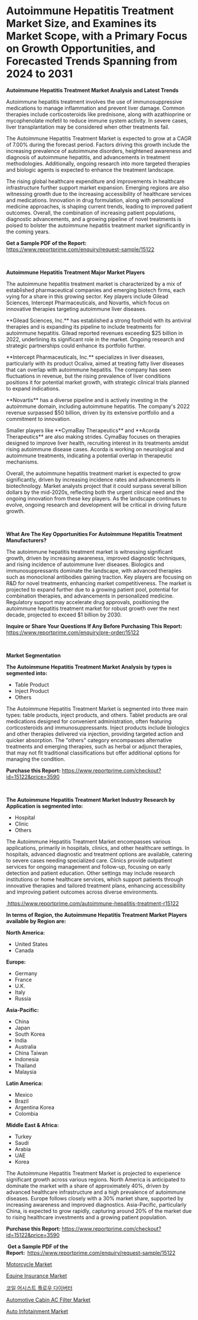 <p><h1>Autoimmune Hepatitis Treatment Market Size, and Examines its Market Scope, with a Primary Focus on Growth Opportunities, and Forecasted Trends Spanning from 2024 to 2031</h1></p><p><strong>Autoimmune Hepatitis Treatment Market Analysis and Latest Trends</strong></p>
<p><p>Autoimmune hepatitis treatment involves the use of immunosuppressive medications to manage inflammation and prevent liver damage. Common therapies include corticosteroids like prednisone, along with azathioprine or mycophenolate mofetil to reduce immune system activity. In severe cases, liver transplantation may be considered when other treatments fail.</p><p>The Autoimmune Hepatitis Treatment Market is expected to grow at a CAGR of 7.00% during the forecast period. Factors driving this growth include the increasing prevalence of autoimmune disorders, heightened awareness and diagnosis of autoimmune hepatitis, and advancements in treatment methodologies. Additionally, ongoing research into more targeted therapies and biologic agents is expected to enhance the treatment landscape. </p><p>The rising global healthcare expenditure and improvements in healthcare infrastructure further support market expansion. Emerging regions are also witnessing growth due to the increasing accessibility of healthcare services and medications. Innovation in drug formulation, along with personalized medicine approaches, is shaping current trends, leading to improved patient outcomes. Overall, the combination of increasing patient populations, diagnostic advancements, and a growing pipeline of novel treatments is poised to bolster the autoimmune hepatitis treatment market significantly in the coming years.</p></p>
<p><strong>Get a Sample PDF of the Report:&nbsp;</strong> <a href="https://www.reportprime.com/enquiry/request-sample/15122">https://www.reportprime.com/enquiry/request-sample/15122</a></p>
<p>&nbsp;</p>
<p><strong>Autoimmune Hepatitis Treatment Major Market Players</strong></p>
<p><p>The autoimmune hepatitis treatment market is characterized by a mix of established pharmaceutical companies and emerging biotech firms, each vying for a share in this growing sector. Key players include Gilead Sciences, Intercept Pharmaceuticals, and Novartis, which focus on innovative therapies targeting autoimmune liver diseases.</p><p>**Gilead Sciences, Inc.** has established a strong foothold with its antiviral therapies and is expanding its pipeline to include treatments for autoimmune hepatitis. Gilead reported revenues exceeding $25 billion in 2022, underlining its significant role in the market. Ongoing research and strategic partnerships could enhance its portfolio further.</p><p>**Intercept Pharmaceuticals, Inc.** specializes in liver diseases, particularly with its product Ocaliva, aimed at treating fatty liver diseases that can overlap with autoimmune hepatitis. The company has seen fluctuations in revenue, but the rising prevalence of liver conditions positions it for potential market growth, with strategic clinical trials planned to expand indications.</p><p>**Novartis** has a diverse pipeline and is actively investing in the autoimmune domain, including autoimmune hepatitis. The company's 2022 revenue surpassed $50 billion, driven by its extensive portfolio and a commitment to innovation.</p><p>Smaller players like **CymaBay Therapeutics** and **Acorda Therapeutics** are also making strides. CymaBay focuses on therapies designed to improve liver health, recruiting interest in its treatments amidst rising autoimmune disease cases. Acorda is working on neurological and autoimmune treatments, indicating a potential overlap in therapeutic mechanisms.</p><p>Overall, the autoimmune hepatitis treatment market is expected to grow significantly, driven by increasing incidence rates and advancements in biotechnology. Market analysts project that it could surpass several billion dollars by the mid-2020s, reflecting both the urgent clinical need and the ongoing innovation from these key players. As the landscape continues to evolve, ongoing research and development will be critical in driving future growth.</p></p>
<p>&nbsp;</p>
<p><strong>What Are The Key Opportunities For Autoimmune Hepatitis Treatment Manufacturers?</strong></p>
<p><p>The autoimmune hepatitis treatment market is witnessing significant growth, driven by increasing awareness, improved diagnostic techniques, and rising incidence of autoimmune liver diseases. Biologics and immunosuppressants dominate the landscape, with advanced therapies such as monoclonal antibodies gaining traction. Key players are focusing on R&D for novel treatments, enhancing market competitiveness. The market is projected to expand further due to a growing patient pool, potential for combination therapies, and advancements in personalized medicine. Regulatory support may accelerate drug approvals, positioning the autoimmune hepatitis treatment market for robust growth over the next decade, projected to exceed $1 billion by 2030.</p></p>
<p><strong>Inquire or Share Your Questions If Any Before Purchasing This Report:</strong> <a href="https://www.reportprime.com/enquiry/pre-order/15122">https://www.reportprime.com/enquiry/pre-order/15122</a></p>
<p>&nbsp;</p>
<p><strong>Market Segmentation</strong></p>
<p><strong>The Autoimmune Hepatitis Treatment Market Analysis by types is segmented into:</strong></p>
<p><ul><li>Table Product</li><li>Inject Product</li><li>Others</li></ul></p>
<p><p>The Autoimmune Hepatitis Treatment Market is segmented into three main types: table products, inject products, and others. Tablet products are oral medications designed for convenient administration, often featuring corticosteroids and immunosuppressants. Inject products include biologics and other therapies delivered via injection, providing targeted action and quicker absorption. The "others" category encompasses alternative treatments and emerging therapies, such as herbal or adjunct therapies, that may not fit traditional classifications but offer additional options for managing the condition.</p></p>
<p><strong>Purchase this Report:&nbsp;</strong><a href="https://www.reportprime.com/checkout?id=15122&price=3590">https://www.reportprime.com/checkout?id=15122&price=3590</a></p>
<p>&nbsp;</p>
<p><strong>The Autoimmune Hepatitis Treatment Market Industry Research by Application is segmented into:</strong></p>
<p><ul><li>Hospital</li><li>Clinic</li><li>Others</li></ul></p>
<p><p>The Autoimmune Hepatitis Treatment Market encompasses various applications, primarily in hospitals, clinics, and other healthcare settings. In hospitals, advanced diagnostic and treatment options are available, catering to severe cases needing specialized care. Clinics provide outpatient services for ongoing management and follow-up, focusing on early detection and patient education. Other settings may include research institutions or home healthcare services, which support patients through innovative therapies and tailored treatment plans, enhancing accessibility and improving patient outcomes across diverse environments.</p></p>
<p><a href="https://www.reportprime.com/autoimmune-hepatitis-treatment-r15122">&nbsp;https://www.reportprime.com/autoimmune-hepatitis-treatment-r15122</a></p>
<p><strong>In terms of Region, the Autoimmune Hepatitis Treatment Market Players available by Region are:</strong></p>
<p>
    <p> <strong> North America: </strong>
        <ul>
            <li>United States</li>
            <li>Canada</li>
        </ul>
        </p> 
    <p> <strong> Europe: </strong>
        <ul>
            <li>Germany</li>
            <li>France</li>
            <li>U.K.</li>
            <li>Italy</li>
            <li>Russia</li>
        </ul>
        </p> 
    <p> <strong> Asia-Pacific: </strong>
        <ul>
            <li>China</li>
            <li>Japan</li>
            <li>South Korea</li>
            <li>India</li>
            <li>Australia</li>
            <li>China Taiwan</li>
            <li>Indonesia</li>
            <li>Thailand</li>
            <li>Malaysia</li>
        </ul>
        </p> 
    <p> <strong> Latin America: </strong>
        <ul>
            <li>Mexico</li>
            <li>Brazil</li>
            <li>Argentina Korea</li>
            <li>Colombia</li>
        </ul>
        </p> 
    <p> <strong> Middle East & Africa: </strong>
        <ul>
            <li>Turkey</li>
            <li>Saudi</li>
            <li>Arabia</li>
            <li>UAE</li>
            <li>Korea</li>
        </ul>
    </p>
    </p>
<p><p>The Autoimmune Hepatitis Treatment Market is projected to experience significant growth across various regions. North America is anticipated to dominate the market with a share of approximately 40%, driven by advanced healthcare infrastructure and a high prevalence of autoimmune diseases. Europe follows closely with a 30% market share, supported by increasing awareness and improved diagnostics. Asia-Pacific, particularly China, is expected to grow rapidly, capturing around 20% of the market due to rising healthcare investments and a growing patient population.</p></p>
<p><strong>Purchase this Report: </strong><a href="https://www.reportprime.com/checkout?id=15122&price=3590">https://www.reportprime.com/checkout?id=15122&price=3590</a></p>
<p>&nbsp;<strong>Get a Sample PDF of the Report:&nbsp;&nbsp;</strong><a href="https://www.reportprime.com/enquiry/request-sample/15122">https://www.reportprime.com/enquiry/request-sample/15122</a></p>
<p><strong></strong></p>
<p><p><a href="https://issuu.com/reportprime-2/docs/motorcycle-market-size-2030.pptx_bf415fc5c40060">Motorcycle Market</a></p><p><a href="https://github.com/Rekhakhatun65/Market-Research-Report-List-1/blob/main/equine-insurance-market.md">Equine Insurance Market</a></p><p><a href="https://medium.com/@nazminrahman651/%EC%BD%94%EC%9D%BC-%EB%B3%B4%EC%A1%B0-%ED%9D%90%EB%A6%84-%EC%B0%A8%EB%8B%A8%EA%B8%B0-%EC%82%B0%EC%97%85-%EB%B6%84%EC%95%BC-%EC%8B%9C%EC%9E%A5-%EC%97%AD%ED%95%99-%EB%B0%8F-%EB%AF%B8%EB%9E%98-%EC%8B%9C%EB%82%98%EB%A6%AC%EC%98%A4-2024-2031-ce196b0a1c53">코일 어시스트 플로우 다이버터</a></p><p><a href="https://medium.com/@edwardtuker25/the-global-automotive-cabin-ac-filter-market-is-projected-to-experience-an-annual-growth-rate-of-593da2c94daa">Automotive Cabin AC Filter Market</a></p><p><a href="https://medium.com/@edwardtuker25/this-report-aims-to-provide-a-comprehensive-presentation-of-the-global-market-for-auto-461d28dc5c11">Auto Infotainment Market</a></p></p>